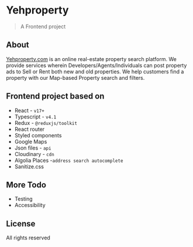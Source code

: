 # Yehproperty

> A Frontend project

## About

[Yehproperty.com](https://umeshmk.github.io/yehproperty/) is an online real-estate property search
platform. We provide services wherein Developers/Agents/Individuals can
post property ads to Sell or Rent both new and old properties. We help
customers find a property with our Map-based Property search and
filters.

## Frontend project based on

- React - `v17+`
- Typescript - `v4.1`
- Redux - `@reduxjs/toolkit`
- React router
- Styled components
- Google Maps
- Json files - `api`
- Cloudinary - `cdn`
- Algolia Places -`address search autocomplete`
- Sanitize.css

## More Todo

- Testing
- Accessibility

## License

All rights reserved
